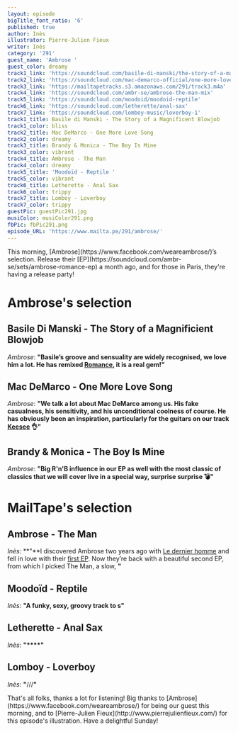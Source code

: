 ```yaml
---
layout: episode
bigTitle_font_ratio: '6'
published: true
author: Inès
illustrator: Pierre-Julien Fieux
writer: Inès
category: '291'
guest_name: 'Ambrose '
guest_color: dreamy
track1_link: 'https://soundcloud.com/basile-di-manski/the-story-of-a-magnificient-blowjob'
track2_link: 'https://soundcloud.com/mac-demarco-official/one-more-love-song'
track3_link: 'https://mailtapetracks.s3.amazonaws.com/291/track3.m4a'
track4_link: 'https://soundcloud.com/ambr-se/ambrose-the-man-mix'
track5_link: 'https://soundcloud.com/moodoid/moodoid-reptile'
track6_link: 'https://soundcloud.com/letherette/anal-sax'
track7_link: 'https://soundcloud.com/lomboy-music/loverboy-1'
track1_title: Basile di Manski - The Story of a Magnificent Blowjob
track1_color: bliss
track2_title: Mac DeMarco - One More Love Song
track2_color: dreamy
track3_title: Brandy & Monica - The Boy Is Mine
track3_color: vibrant
track4_title: Ambrose - The Man
track4_color: dreamy
track5_title: 'Moodoïd - Reptile '
track5_color: vibrant
track6_title: Letherette - Anal Sax
track6_color: trippy
track7_title: Lomboy - Loverboy
track7_color: trippy
guestPic: guestPic291.jpg
musiColor: musiColor291.png
fbPic: fbPic291.png
episode_URL: 'https://www.mailta.pe/291/ambrose/'
---
```

<p id="introduction">This morning, [Ambrose](https://www.facebook.com/weareambrose/)’s selection. 
Release their [EP](https://soundcloud.com/ambr-se/sets/ambrose-romance-ep) a month ago, and for those in Paris, they're having a release party!</p>
<p></p> 




# Ambrose's selection

## Basile Di Manski - The Story of a Magnificient Blowjob
_Ambrose_: **"**Basile’s groove and sensuality are widely recognised, we love him a lot. He has remixed [Romance](http://bit.ly/remixbasile), it is a real gem!**"**

## Mac DeMarco - One More Love Song
_Ambrose_: **"**We talk a lot about Mac DeMarco among us. His fake casualness, his sensitivity, and his unconditional coolness of course. He has obviously been an inspiration, particularly for the guitars on our track [Keesee](https://soundcloud.com/ambr-se/ambrose-keesee-mix) 👌**"**

## Brandy & Monica - The Boy Is Mine
_Ambrose_: **"**Big R'n'B influence in our EP as well with the most classic of classics that we will cover live in a special way, surprise surprise 💣**"**


# MailTape's selection

## Ambrose - The Man
_Inès_: **"**I discovered Ambrose two years ago with [Le dernier homme](https://soundcloud.com/ambr-se/le-dernier-homme) and fell in love with their [first EP](https://soundcloud.com/ambr-se/sets/ambrose-ep). Now they’re back with a beautiful second EP, from which I picked The Man, a slow, **"**

## Moodoïd - Reptile
_Inès_: **"**A funky, sexy, groovy track to s**"**

## Letherette - Anal Sax
_Inès_: **"****"**

## Lomboy - Loverboy
_Inès_: **"**///**"**

<p id="outroduction">That's all folks, thanks a lot for listening! Big thanks to [Ambrose](https://www.facebook.com/weareambrose/) for being our guest this morning, and to [Pierre-Julien Fieux](http://www.pierrejulienfieux.com/) for this episode's illustration. Have a delightful Sunday!</p>

